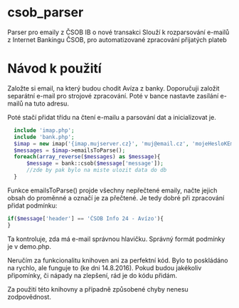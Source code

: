 # csob_parser
Parser pro emaily z ČSOB IB o nové transakci
Slouží k rozparsování e-mailů z Internet Bankingu ČSOB, pro automatizované zpracování přijatých plateb

# Návod k použití
Založte si email, na který budou chodit Avíza z banky. Doporučuji založit separátní e-mail pro strojové zpracování. Poté v bance nastavte zasílání e-mailů na tuto adresu.

Poté stačí přidat třídu na čtení e-mailu a parsování dat a inicializovat je.
```php
  include 'imap.php';
  include 'bank.php';
  $imap = new imap('{imap.mujserver.cz}', 'muj@email.cz', 'mojeHesloKEmailu');
  $messages = $imap->emailsToParse();
  foreach(array_reverse($messages) as $message){
      $message = bank::csob($message['message']);
      //zde by pak bylo na miste ulozit data do db
  }
```

Funkce emailsToParse() projde všechny nepřečtené emaily, načte jejich obsah do proměnné a označí je za přečtené. Je tedy dobré při zpracování přidat podmínku:
```php
if($message['header'] == 'ČSOB Info 24 - Avízo'){
}
```
Ta kontroluje, zda má e-mail správnou hlavičku. Správný formát podmínky je v demo.php.

Neručím za funkcionalitu knihoven ani za perfektní kód. Bylo to poskládáno na rychlo, ale funguje to (ke dni 14.8.2016). Pokud budou jakékoliv připomínky, či nápady na zlepšení, rád je do kódu přidám.

Za použití této knihovny a případně způsobené chyby nenesu zodpovědnost.
